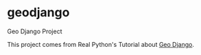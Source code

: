 # geodjango
Geo Django Project

This project comes from Real Python's Tutorial about [Geo Django](https://realpython.com/location-based-app-with-geodjango-tutorial/).
